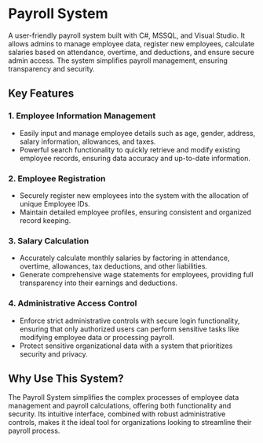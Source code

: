 # Payroll System
A user-friendly payroll system built with C#, MSSQL, and Visual Studio. It allows admins to manage employee data, register new employees, calculate salaries based on attendance, overtime, and deductions, and ensure secure admin access. The system simplifies payroll management, ensuring transparency and security.

## Key Features

### 1. Employee Information Management
- Easily input and manage employee details such as age, gender, address, salary information, allowances, and taxes.
- Powerful search functionality to quickly retrieve and modify existing employee records, ensuring data accuracy and up-to-date information.

### 2. Employee Registration
- Securely register new employees into the system with the allocation of unique Employee IDs.
- Maintain detailed employee profiles, ensuring consistent and organized record keeping.

### 3. Salary Calculation
- Accurately calculate monthly salaries by factoring in attendance, overtime, allowances, tax deductions, and other liabilities.
- Generate comprehensive wage statements for employees, providing full transparency into their earnings and deductions.

### 4. Administrative Access Control
- Enforce strict administrative controls with secure login functionality, ensuring that only authorized users can perform sensitive tasks like modifying employee data or processing payroll.
- Protect sensitive organizational data with a system that prioritizes security and privacy.

## Why Use This System?
The Payroll System simplifies the complex processes of employee data management and payroll calculations, offering both functionality and security. Its intuitive interface, combined with robust administrative controls, makes it the ideal tool for organizations looking to streamline their payroll process.
